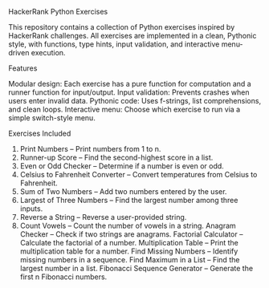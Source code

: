 HackerRank Python Exercises

This repository contains a collection of Python exercises inspired by HackerRank challenges. 
All exercises are implemented in a clean, Pythonic style, with functions, type hints, input validation, and interactive menu-driven execution.

Features

Modular design: Each exercise has a pure function for computation and a runner function for input/output.
Input validation: Prevents crashes when users enter invalid data.
Pythonic code: Uses f-strings, list comprehensions, and clean loops.
Interactive menu: Choose which exercise to run via a simple switch-style menu.

Exercises Included

1. Print Numbers – Print numbers from 1 to n.
2. Runner-up Score – Find the second-highest score in a list.
3. Even or Odd Checker – Determine if a number is even or odd.
4. Celsius to Fahrenheit Converter – Convert temperatures from Celsius to Fahrenheit.
5. Sum of Two Numbers – Add two numbers entered by the user.
6. Largest of Three Numbers – Find the largest number among three inputs.
7. Reverse a String – Reverse a user-provided string.
8. Count Vowels – Count the number of vowels in a string.
Anagram Checker – Check if two strings are anagrams.
Factorial Calculator – Calculate the factorial of a number.
Multiplication Table – Print the multiplication table for a number.
Find Missing Numbers – Identify missing numbers in a sequence.
Find Maximum in a List – Find the largest number in a list.
Fibonacci Sequence Generator – Generate the first n Fibonacci numbers.

